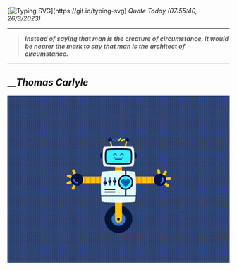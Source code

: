 [![Typing SVG](https://readme-typing-svg.herokuapp.com?font=Press+Start+2P&color=C2F784&size=35&width=900&height=100&lines=Hello+World%2C+I'm+Hung+!)](https://git.io/typing-svg) 
_Quote Today (07:55:40, 26/3/2023)_
___
>**_Instead of saying that man is the creature of circumstance, it would be nearer the mark to say that man is the architect of circumstance._**
___

## __**_Thomas Carlyle_**

![RobotDance](src/assets/images/robot-dancing-dribble.gif?style=center)
